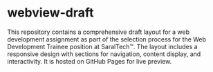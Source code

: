 # webview-draft
This repository contains a comprehensive draft layout for a web development assignment as part of the selection process for the Web Development Trainee position at SaralTech™. The layout includes a responsive design with sections for navigation, content display, and interactivity. It is hosted on GitHub Pages for live preview.  
